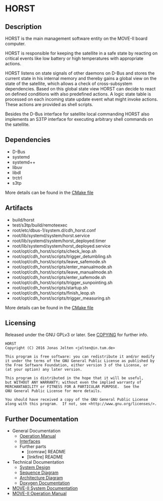 # HORST
<!-- Template version: 1.0 -->


## Description

HORST is the main management software entity on the MOVE-II board computer.

HORST is responsible for keeping the satellite in a safe state by reacting on
critical events like low battery or high temperatures with appropriate actions.

HORST listens on state signals of other daemons on D-Bus and stores the current
state in his internal memory and thereby gains a global view on the state
of the satellite, which allows a check of cross-subsystem dependencies.
Based on this global state view HORST can decide to react on defined conditions
with also predefined actions.
A logic state table is processed on each incoming state update event
what might invoke actions.
These actions are provided as shell scripts.

Besides the D-Bus interface for satellite local commanding HORST also implements
an S3TP interface for executing arbitrary shell commands on the satellite.


## Dependencies

* D-Bus
* systemd
* systemd++
* libuv
* libdl
* trctrl
* s3tp

More details can be found in the [CMake file](CMakeLists.txt)


## Artifacts

- build/horst
- test/s3tp/build/remoteexec
- root/etc/dbus-1/system.d/cdh\_horst.conf
- root/lib/systemd/system/horst.service
- root/lib/systemd/system/horst\_deployed.timer
- root/lib/systemd/system/horst\_deployed.service
- root/opt/cdh\_horst/scripts/check\_leop.sh
- root/opt/cdh\_horst/scripts/trigger\_detumbling.sh
- root/opt/cdh\_horst/scripts/leave\_safemode.sh
- root/opt/cdh\_horst/scripts/enter\_manualmode.sh
- root/opt/cdh\_horst/scripts/leave\_manualmode.sh
- root/opt/cdh\_horst/scripts/enter\_safemode.sh
- root/opt/cdh\_horst/scripts/trigger\_sunpointing.sh
- root/opt/cdh\_horst/scripts/startup.sh
- root/opt/cdh\_horst/scripts/finish\_leop.sh
- root/opt/cdh\_horst/scripts/trigger\_measuring.sh

More details can be found in the [CMake file](CMakeLists.txt)


## Licensing

Released under the GNU GPLv3 or later.
See [COPYING](COPYING) for further info.

    HORST
    Copyright (C) 2016 Jonas Jelten <jelten@in.tum.de>

    This program is free software: you can redistribute it and/or modify
    it under the terms of the GNU General Public License as published by
    the Free Software Foundation, either version 3 of the License, or
    (at your option) any later version.

    This program is distributed in the hope that it will be useful,
    but WITHOUT ANY WARRANTY; without even the implied warranty of
    MERCHANTABILITY or FITNESS FOR A PARTICULAR PURPOSE.  See the
    GNU General Public License for more details.

    You should have received a copy of the GNU General Public License
    along with this program.  If not, see <http://www.gnu.org/licenses/>.


## Further Documentation

* General Documentation
  * [Operation Manual](./doc/operation_manual.md)
  * [Interfaces](./doc/interfaces.md)
  * Further parts
    <!-- REPLACE WITH:
        Extend this list or remove the whole point if not applicable
    -->
    * [comraw] README
    * [linkfire] README
* Technical Documentation
  * [System Design](./doc/system_design.md)
  * [Sequence Diagram](./doc/sequence.svg)
  * [Architecture Diagram](./doc/architecture.svg)
  * [Doxygen Documentation](https://docs.move2space.de)
* [MOVE-II System Documentation](https://gitlab.lrz.de/move-ii/move-ii_system-documentation)
* [MOVE-II Operation Manual](#)
